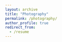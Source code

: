 ```yaml
---
layout: archive
title: "Photography"
permalink: /photography/
author_profile: true
redirect_from:
  - /resume
---
```

